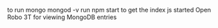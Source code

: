 to run mongo mongod -v
run npm start to get the index js started
Open Robo 3T for viewing MongoDB entries
